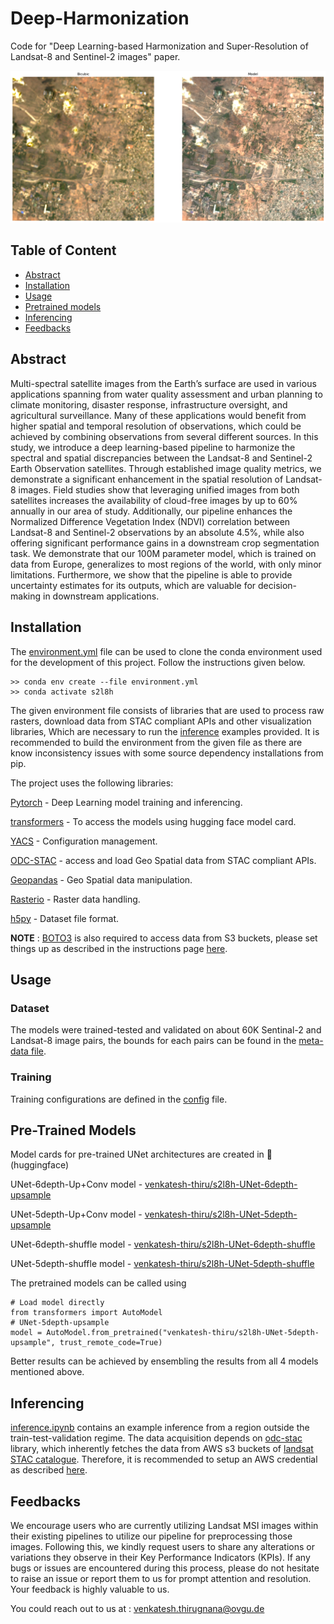 # Deep-Harmonization
Code for "Deep Learning-based Harmonization and Super-Resolution of Landsat-8 and Sentinel-2 images" paper.

![s2l8h](images/comparison.png)

## Table of Content
* [Abstract](#abstract)
* [Installation](#installation)
* [Usage](#usage)
* [Pretrained models](#pre-trained-models)
* [Inferencing](#inferencing)
* [Feedbacks](#feedbacks)


## Abstract
Multi-spectral satellite images from the Earth’s surface are used in various applications spanning from water quality assessment and urban planning to climate monitoring, disaster response, infrastructure oversight, and agricultural surveillance. 
Many of these applications would benefit from higher spatial and temporal resolution of observations, which could be achieved by
combining observations from several different sources. 
In this study, we introduce a deep learning-based pipeline to harmonize the spectral and spatial discrepancies between the Landsat-8 and Sentinel-2 Earth Observation satellites. 
Through established image quality metrics, we demonstrate a significant enhancement in the spatial resolution of Landsat-8 images. 
Field studies show that leveraging unified images from both satellites increases the availability of cloud-free images by up to 60% annually in our area of study. 
Additionally, our pipeline enhances the Normalized Difference Vegetation Index (NDVI) correlation between Landsat-8 and Sentinel-2 observations by an absolute 4.5%, while also offering significant performance gains in a downstream crop segmentation task. 
We demonstrate that our 100M parameter model, which is trained on data from Europe, generalizes to most regions of the world, with only minor limitations. 
Furthermore, we show that the pipeline is able to provide uncertainty estimates for its outputs, which are valuable for decision-making in downstream applications.

## Installation
The [environment.yml](environment.yml) file can be used to clone the conda environment used for the development of this project.
Follow the instructions given below.

```
>> conda env create --file environment.yml
>> conda activate s2l8h
```
The given environment file consists of libraries that are used to process raw rasters, download data from STAC compliant APIs and other visualization libraries, Which are necessary to run the [inference](inference/inference_example.ipynb) examples provided.
It is recommended to build the environment from the given file as there are know inconsistency issues with some source dependency installations from pip.

The project uses the following libraries:

[Pytorch](https://pytorch.org/get-started/locally/) -  Deep Learning model training and inferencing.

[transformers](https://huggingface.co/docs/transformers/installation) - To access the models using hugging face model card.

[YACS](https://github.com/rbgirshick/yacs) - Configuration management.

[ODC-STAC](https://github.com/opendatacube/odc-stac) - access and load Geo Spatial data from STAC compliant APIs.

[Geopandas](https://geopandas.org/en/stable/getting_started/install.html) - Geo Spatial data manipulation.

[Rasterio](https://rasterio.readthedocs.io/en/stable/) -  Raster data handling.

[h5py](https://pypi.org/project/h5py/) -  Dataset file format.


**NOTE** : [BOTO3](https://pypi.org/project/boto3/) is also required to access data from S3 buckets, please set things up as described in the instructions page [here](https://pypi.org/project/boto3/).

## Usage
### Dataset
The models were trained-tested and validated on about 60K Sentinal-2 and Landsat-8 image pairs, the bounds for each pairs can be found in the [meta-data file](training/train_test_validation_patch_extended_final.csv).


### Training
Training configurations are defined in the [config](training/config.py) file.

## Pre-Trained Models
Model cards for pre-trained UNet architectures are created in 🤗(huggingface) 

UNet-6depth-Up+Conv model - [venkatesh-thiru/s2l8h-UNet-6depth-upsample](https://huggingface.co/venkatesh-thiru/s2l8h-UNet-6depth-upsample)

UNet-5depth-Up+Conv model - [venkatesh-thiru/s2l8h-UNet-5depth-upsample](https://huggingface.co/venkatesh-thiru/s2l8h-UNet-5depth-upsample)

UNet-6depth-shuffle model - [venkatesh-thiru/s2l8h-UNet-6depth-shuffle](https://huggingface.co/venkatesh-thiru/s2l8h-UNet-6depth-shuffle)

UNet-5depth-shuffle model - [venkatesh-thiru/s2l8h-UNet-5depth-shuffle](https://huggingface.co/venkatesh-thiru/s2l8h-UNet-5depth-shuffle)

The pretrained models can be called using

```
# Load model directly
from transformers import AutoModel
# UNet-5depth-upsample
model = AutoModel.from_pretrained("venkatesh-thiru/s2l8h-UNet-5depth-upsample", trust_remote_code=True)
```
Better results can be achieved by ensembling the results from all 4 models mentioned above.

## Inferencing
[inference.ipynb](inference/inference_example.ipynb) contains an example inference from a region outside the train-test-validation regime.
The data acquisition depends on [odc-stac](https://odc-stac.readthedocs.io/en/latest/) library, which inherently fetches the data from AWS s3 buckets of [landsat STAC catalogue](https://landsatlook.usgs.gov/stac-server). Therefore, it is recommended to setup an AWS credential as described [here](https://pypi.org/project/boto3/).


## Feedbacks
We encourage users who are currently utilizing Landsat MSI images within their existing pipelines to utilize our pipeline for preprocessing those images. 
Following this, we kindly request users to share any alterations or variations they observe in their Key Performance Indicators (KPIs). 
If any bugs or issues are encountered during this process, please do not hesitate to raise an issue or report them to us for prompt attention and resolution. 
Your feedback is highly valuable to us.

You could reach out to us at : venkatesh.thirugnana@ovgu.de
